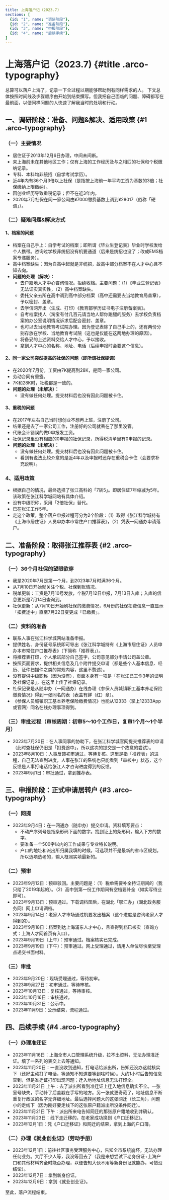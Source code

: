 ```yaml
---
title: 上海落户记（2023.7) 
sections: [ 
  {id: "1", name: "调研阶段"},
  {id: "2", name: "准备阶段"},
  {id: "3", name: "申报阶段"},
  {id: "4", name: "后续手续"},
]
---
```


<script setup>
import {defineEmits,onMounted} from "vue";

const emits = defineEmits(["syncMeta"]);

onMounted(()=>{
    emits("syncMeta", frontmatter);
    
})
</script>

# 上海落户记（2023.7) {#title .arco-typography}
  总算可以落户上海了，记录一下全过程以期能够帮助到有同样需求的人。
  下文总体按照时间线及步骤顺序由开始到结束撰写。但我把自己面临的问题、障碍都写在最前面，以便同样问题的人快速了解我当时的处境和行动。

## 一、调研阶段：准备、问题&解决、适用政策 {#1 .arco-typography}
### （一）主要情况
- 居住证于2013年12月6日办理，中间未间断。
- 来上海前未在其他地区工作；仅有上海的工作经历及与之相匹的社保和个税缴纳记录。
- 专科、本科均非统招（自学考试学历）。
- 近4年内有36个月3倍以上社保（是指按上海前一年平均工资为基数的3倍；社保缴纳上限缴纳）。
- 因创业经历导致重税记录；但不在近3年内。
- 2020年7月社保在同一家公司由¥7000缴费基数上调到¥28017（俗称「硬调」）。

### （二）疑难问题&解决方式
#### 1、档案的问题
- 档案在自己手上：自学考试的档案；即所谓《毕业生登记表》毕业时学校发给个人携带。咨询过学校非统招没有机要通道（后来是统招也没了；改成EMS档案专递服务）。
- 高中档案缺失：因为自高中起就是非统招，故高中部分档案不在人才中心且不知去向。 
- **问题的处理（解决）：**
  - 去户籍地人才中心咨询情况。拒绝收档。主要问题：（1）《毕业生登记表》无法证实真实性，（2）高中档案缺失。
  - 委托父亲去所在高中调到高中部分档案（高中还需要去当地教育局盖章），予以密封、盖章。
  - 去学信网开出（生成、打印）《教育部学历证书电子注册备案表》。
  - 自考档案找人（淘宝有付几百元请当地人帮你跑腿的服务）去学校负责档案的办公室说明情况诉求后配合密封、盖章。
  - 也可以去当地教育考试院办理。因为登记表除了自己手上的，还有两份分别存放在学校、当地教育考试院（这也是仅能在这两地办理的原因）。
  - 将备妥的上述资料交给人才中心，予以接收。
  - 拿到人才中心的名称、地址、电话（后续申报时会要这个信息）。

#### 2、同一家公司突然提高的社保的问题（即所谓社保硬调）
- 在2020年7月份，工资由7K提高到28K，是同一家公司。
- 劳动合同有重签。
- 7K和28K时，社税都是一致的。
- **问题的处理（未解决）：**
  - 没有做任何处理。提交材料后也没有因此问题被卡住。

#### 3、重税的问题
- 在2017年左右自己当时想创业不想再上班，注册了公司。
- 结果还是去了一家公司工作，注册好的公司就丢在了那里没管。
- 代账会计错误的做0申报发工资。
- 社保记录里没有相应的0申报的社保记录，所得税清单里有0申报的记录。
- **问题的处理（未解决）：**
  - 没有做任何处理。提交材料后也没有因此问题被卡住。
  - 看到有说法比较介意的是近4年以及申报时还存在重税会卡住（会要求补充说明）。

### 4、适用政策
- 根据自己的情况，最终选择了张江高科的「7转5」。即居住证7年缩减为5年。该政策在张江科学城网站有具体介绍。
- 没有中级职称，采用「2倍社保」替代。
- 已在张江工作5年。
- 走这个政策，整个落户申报过程可分为2个阶段：（1）取得《张江科学城持有《上海市居住证》人员申办本市常住户口推荐表》，（2）凭表一网通办申请落户。

## 二、准备阶段：取得张江推荐表 {#2 .arco-typography}
### （一）36个月社保的望眼欲穿
- 我是2020年7月是第一个月，到2023年7月时满36个月。
- 从7月10日开始就关注个税、社保到账情况。
- 税单更新：工资是7月10号发放，个税7月12日申报，7月13日入库；入库的信息更新是7月14日查询到。
- 社保更新：从7月10日开始刷社保的缴费情况，6月份的社保扣费信息一直显示「扣费途中」直至7月22日变更成「已缴费」。

### （二）资料的准备
- 联系人事在张江科学城网站准备申报。
- 提供姓名、身份证号系统即可导出《张江科学城持有《上海市居住证》人员申办本市常住户口推荐表》（下简称「推荐表」）。
- 将推荐表打印，个人承诺部分自己签字，公司意见部分申请公司盖公章。
- 按照页面要求，提供相关信息及几个附件提交申请（都是些个人基本信息、经历、证件扫描件之类的常规内容，这里不赘述）。
- 没有提供中级职称（因为没有），页面本身有一项是「在张江已工作3年的证明及社保记录」，在这里上传了社保记录。
- 社保记录是从随申办（一网通办）在线办理《参保人员城镇职工基本养老保险缴费情况》得到一张同名的表（表盖有鲜（红）章）。
- 《参保人员城镇职工基本养老保险缴费情况》也能从12333（掌上12333App或官网）同名在线办理事项得到。

### （三）审批过程（审核周期：初审5～10个工作日，复审1个月～1个半月）
- 2023年7月20日：在人事同事的协助下，在张江科学城官网提交推荐表的申请（此时查社保仍旧是「扣费途中」，所以这次的提交是一个故意的尝试）。
- 2023年8月10日：人事反馈初审通过，等待复核。这里是指「推荐表」的进程，自己无法查到进度，人事在张江的系统也只能看到「审核中」状态，这个反馈是人事打电话给张江人才咨询进度得到的反馈。
- 2023年9月1日：审批通过，拿到推荐表。

## 三、申报阶段：正式申请居转户 {#3 .arco-typography}
### （一）网提
- 2023年9月4日：在一网通办（随申办）提交申请。资料填写要点：
  - 不动产序列号是指条形码下面的数字。找到证上的条形码，输入下方的数字。
  - 要准备一个500字以内的工作成果与专业特长说明。
  - 户口的地址和派出所归属我填的时候，可选项并不是最新的省市区规划。所以选项选老的，输入框照实填最新的。
### （二）预审
- 2023年9月12日：预审驳回。主要问题是：（1）税单需要补全持证期间的（我只给了2019年起的）。（2）高中到第一份工作期间有空档要补全（如实写待业即可）。
- 2023年9月13日：预审通过。下载调档函后，在湖北「鄂汇办」（湖北政务服务网）网上申请调档。
- 2023年9月14日：老家人才市场通过机要发出档案（这个进度是咨询老家人才得到的）。
- 2023年9月18日：档案到达上海浦东人才中心，且查得到档已核实（查询方式：上海人才网首页有入口）。
- 2023年9月19日（上午）：预审通过。档案核实已完成。
- 2023年9月19日（下午）：预审通过。网上受理通过，请用人单位尽快至受理点递交书面材料。
### （三）审批
- 2023年9月20日：现场受理通过，等待初审。
- 2023年9月27日：初审通过，等待审核。
- 2023年10月13日：复核通过，等待审核。
- 2023年10月16日：审核通过。
- 2023年10月31日：公示中。
- 2023年11月9日：公示结束，流程通过。

## 四、后续手续 {#4 .arco-typography}
### （一）办理准迁证
- 2023年11月16日：上海全市人口管理系统升级，拉不出资料，无法办理准迁证。填了一系列的表交上去等通知。
- 2023年11月20日：一直没收到通知，打电话给派出所，告知还没办这就核实下（还好主动打了电话，等通知不知道要等到啥时候）。大约1小时后告知信息查到，但是准迁证打印出现问题；迁入地地址信息无法打印全。
- 2023年11月21日 上午：去了派出所看到准迁证上迁入地信息确实不全。一张室号缺失，手动补了后盖戳在手写的地方。另一张就更奇葩了，地址信息不断重复行政区的名字无详细地址。最后选择问题大的这张网迁（长三角），问题小的走线下（因为刚好要走线下的这张原户籍派出所没条件网迁）。
- 2023年11月21日 下午：派出所来电告知网迁的那张原户籍地收到并确认。
- 2023年11月23日：线下走迁移的，在老家成功换到《户口迁移证》。
- 2023年12月1日：凭《户口迁移证》和网迁的结果，拿到上海的户口簿。

### （二）办理《就业创业证》（劳动手册）
- 2023年12月1日：前往社区事务受理服务中心，告知全市系统崩坏，无法办理任何业务。大厅不少人等，我没等回去了（我是来想尝试下老身份证+上海户口和其他材料齐全时能否办理，以便告知大伙不用等新身份证就能办，可惜没结论）。
- 2023年12月7日：拿到新身份证。
- 2023年12月9日：拿到《就业创业证》。

至此，落户流程结束。